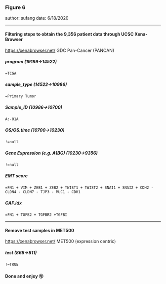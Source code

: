 ### Figure 6
author: sufang
date: 6/18/2020
_______

#### Filtering steps to obtain the 9,356 patient data through UCSC Xena-Browser
https://xenabrowser.net/
GDC Pan-Cancer (PANCAN)

##### program (19189->14522)
```
=TCGA
```
##### sample_type (14522->10986)
```
=Primary Tumor
```

##### Sample_ID (10986->10700)
```
A:-01A
```

##### OS/OS.time (10700->10230)
```
!=null
```
##### Gene Expression (e.g. A1BG) (10230->9356)
```
!=null
```
##### EMT score
```
=FN1 + VIM + ZEB1 + ZEB2 + TWIST1 + TWIST2 + SNAI1 + SNAI2 + CDH2 - CLDN4 - CLDN7 - TJP3 - MUC1 - CDH1
```
##### CAF.idx
```
=FN1 + TGFB2 + TGFBR2 +TGFBI
```

_______
#### Remove test samples in MET500
https://xenabrowser.net/
MET500 (expression centric)

##### test (868->811)
```
!=TRUE
```

#### Done and enjoy :accept: 




